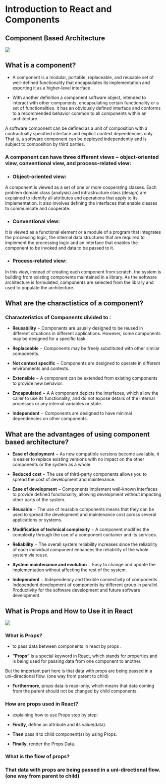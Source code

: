 #  Introduction to React and Components

## Component Based Architecture


![](https://blog.harveydelaney.com/content/images/2020/07/react-component-library-2.png)




## What is a component?


- A component is a modular, portable, replaceable, and reusable set of well-defined functionality that encapsulates its implementation and exporting it as a higher-level interface .

 - With another definition a component software object, intended to interact with other components, encapsulating certain functionality or a set of functionalities. It has an obviously defined interface and conforms to a recommended behavior common to all components within an architecture.

 A software component can be defined as a unit of composition with a contractually specified interface and explicit context dependencies only. That is, a software component can be deployed independently and is subject to composition by third parties.


 ### A component can have three different views − object-oriented view, conventional view, and process-related view:

 - ### Object-oriented view:

 A component is viewed as a set of one or more cooperating classes. Each problem domain class (analysis) and infrastructure class (design) are explained to identify all attributes and operations that apply to its implementation. It also involves defining the interfaces that enable classes to communicate and cooperate.

 - ### Conventional view:

 It is viewed as a functional element or a module of a program that integrates the processing logic, the internal data structures that are required to implement the processing logic and an interface that enables the component to be invoked and data to be passed to it.

 - ### Process-related view:

 In this view, instead of creating each component from scratch, the system is building from existing components maintained in a library. As the software architecture is formulated, components are selected from the library and used to populate the architecture.



## What are the charactistics of a component?


### Characteristics of Components divided to :

- **Reusability** − Components are usually designed to be reused in different situations in different applications. However, some components may be designed for a specific task.

- **Replaceable** − Components may be freely substituted with other similar components.

- **Not context specific** − Components are designed to operate in different environments and contexts.

- **Extensible** − A component can be extended from existing components to provide new behavior.

- **Encapsulated** − A A component depicts the interfaces, which allow the caller to use its functionality, and do not expose details of the internal processes or any internal variables or state.

- **Independent** − Components are designed to have minimal dependencies on other components.





## What are the advantages of using component based architecture?



- **Ease of deployment** − As new compatible versions become available, it is easier to replace existing versions with no impact on the other components or the system as a whole.

- **Reduced cost** − The use of third-party components allows you to spread the cost of development and maintenance.

- **Ease of development** − Components implement well-known interfaces to provide defined functionality, allowing development without impacting other parts of the system.

- **Reusable** − The use of reusable components means that they can be used to spread the development and maintenance cost across several applications or systems.

- **Modification of technical complexity** − A component modifies the complexity through the use of a component container and its services.

- **Reliability** − The overall system reliability increases since the reliability of each individual component enhances the reliability of the whole system via reuse.

- **System maintenance and evolution** − Easy to change and update the implementation without affecting the rest of the system.

- **Independent** − Independency and flexible connectivity of components. Independent development of components by different group in parallel. Productivity for the software development and future software development.




## What is Props and How to Use it in React


![](https://miro.medium.com/max/1400/1*27LtOtFyJe7MguQkNcZQjQ.png)


### What is Props?


- to pass data between components in react by props .

- **“Props”** is a special keyword in React, which stands for properties and is being used for passing data from one component to another.

But the important part here is that data with props are being passed in a uni-directional flow. (one way from parent to child)

- **Furthermore**, props data is read-only, which means that data coming from the parent should not be changed by child components.



### How are props used in React?

- explaining how to use Props step by step:

- **Firstly**, define an attribute and its value(data).

- **Then** pass it to child component(s) by using Props.

- **Finally**, render the Props Data.

### What is the flow of props?

 ### That data with props are being passed in a uni-directional flow. (one way from parent to child)